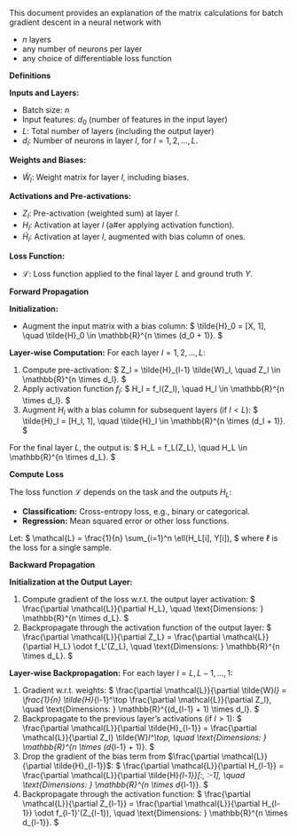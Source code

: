 This document provides an explanation of the matrix calculations for batch gradient descent in a neural network with 
- $n$ layers
- any number of neurons per layer
- any choice of differentiable loss function

**Definitions**

   **Inputs and Layers:**
   - Batch size: $n$
   - Input features: $d_0$ (number of features in the input layer)
   - $L$: Total number of layers (including the output layer)
   - $d_l$: Number of neurons in layer $l$, for $l = 1, 2, ..., L$.

   **Weights and Biases:**
   - $\tilde{W}_l$: Weight matrix for layer $l$, including biases.

   **Activations and Pre-activations:**
   - $Z_l$: Pre-activation (weighted sum) at layer $l$.
   - $H_l$: Activation at layer $l$ (a#er applying activation function).
   - $\tilde{H}_l$: Activation at layer $l$, augmented with bias column of ones.

   **Loss Function:**
   - $\mathcal{L}$: Loss function applied to the final layer $L$ and ground truth $Y$.

**Forward Propagation**

   **Initialization:**
   - Augment the input matrix with a bias column:
     $
     \tilde{H}_0 = [X, 1], \quad \tilde{H}_0 \in \mathbb{R}^{n \times (d_0 + 1)}.
     $

   **Layer-wise Computation:**
   For each layer $l = 1, 2, ..., L$:
   1. Compute pre-activation:
      $
      Z_l = \tilde{H}_{l-1} \tilde{W}_l, \quad Z_l \in \mathbb{R}^{n \times d_l}.
      $
   2. Apply activation function $f_l$:
      $
      H_l = f_l(Z_l), \quad H_l \in \mathbb{R}^{n \times d_l}.
      $
   3. Augment $H_l$ with a bias column for subsequent layers (if $l < L$):
      $
      \tilde{H}_l = [H_l, 1], \quad \tilde{H}_l \in \mathbb{R}^{n \times (d_l + 1)}.
      $

   For the final layer $L$, the output is:
   $
   H_L = f_L(Z_L), \quad H_L \in \mathbb{R}^{n \times d_L}.
   $

**Compute Loss**

   The loss function $\mathcal{L}$ depends on the task and the outputs $H_L$:
   - **Classification:** Cross-entropy loss, e.g., binary or categorical.
   - **Regression:** Mean squared error or other loss functions.

   Let:
   $
   \mathcal{L} = \frac{1}{n} \sum_{i=1}^n \ell(H_L[i], Y[i]),
   $
   where $\ell$ is the loss for a single sample.
   
**Backward Propagation**

   **Initialization at the Output Layer:**
   1. Compute gradient of the loss w.r.t. the output layer activation:
      $
      \frac{\partial \mathcal{L}}{\partial H_L}, \quad \text{Dimensions: } \mathbb{R}^{n \times d_L}.
      $
   2. Backpropagate through the activation function of the output layer:
      $
      \frac{\partial \mathcal{L}}{\partial Z_L} = \frac{\partial \mathcal{L}}{\partial H_L} \odot f_L'(Z_L), \quad \text{Dimensions: } \mathbb{R}^{n \times d_L}.
      $

   **Layer-wise Backpropagation:**
   For each layer $l = L, L-1, ..., 1$:
   1. Gradient w.r.t. weights:
      $
      \frac{\partial \mathcal{L}}{\partial \tilde{W}_l} = \frac{1}{n} \tilde{H}_{l-1}^\top \frac{\partial \mathcal{L}}{\partial Z_l}, \quad \text{Dimensions: } \mathbb{R}^{(d_{l-1} + 1) \times d_l}.
      $
   2. Backpropagate to the previous layer’s activations (if $l > 1$):
      $
      \frac{\partial \mathcal{L}}{\partial \tilde{H}_{l-1}} = \frac{\partial \mathcal{L}}{\partial Z_l} \tilde{W}_l^\top, \quad \text{Dimensions: } \mathbb{R}^{n \times (d_{l-1} + 1)}.
      $
   3. Drop the gradient of the bias term from $\frac{\partial \mathcal{L}}{\partial \tilde{H}_{l-1}}$:
      $
      \frac{\partial \mathcal{L}}{\partial H_{l-1}} = \frac{\partial \mathcal{L}}{\partial \tilde{H}_{l-1}}[:, :-1], \quad \text{Dimensions: } \mathbb{R}^{n \times d_{l-1}}.
      $
   4. Backpropagate through the activation function:
      $
      \frac{\partial \mathcal{L}}{\partial Z_{l-1}} = \frac{\partial \mathcal{L}}{\partial H_{l-1}} \odot f_{l-1}'(Z_{l-1}), \quad \text{Dimensions: } \mathbb{R}^{n \times d_{l-1}}.
      $
